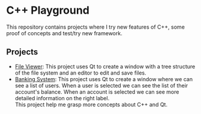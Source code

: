 # C++ Playground

This repository contains projects where I try new features of C++, some proof of concepts and test/try new framework.

## Projects

* [File Viewer](File_Viewer):
  This project uses Qt to create a window with a tree structure of the file system and an
  editor to edit and save files.
* [Banking System](Banking-System):
  This project uses Qt to create a window where we can see a list of users. When a user is selected we can see the list
  of their account's balance. When an account is selected we can see more detailed information on the right label.  
  This project help me grasp more concepts about C++ and Qt.